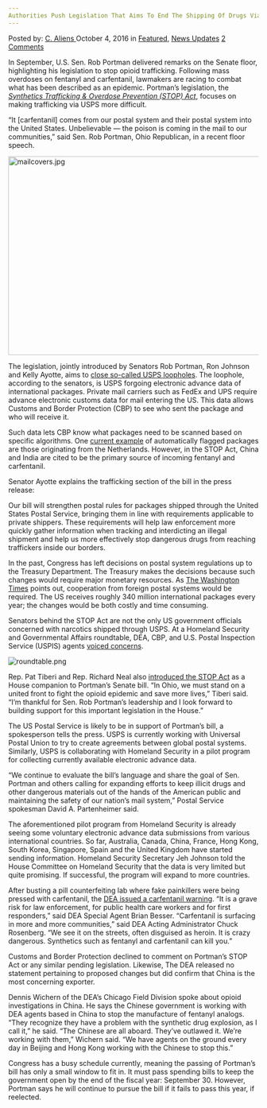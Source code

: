 ```yaml
---
Authorities Push Legislation That Aims To End The Shipping Of Drugs Via USPS
---
```

<article class="post-listing post-15655 post type-post status-publish format-standard has-post-thumbnail hentry category-deepdot-news category-news-updates tag-aims tag-authorities tag-drugs tag-legislation tag-push tag-shipping tag-usps">
    <div class="post-inner">
    <p class="post-meta">
    <span>Posted by: <a href="https://www.deepdotweb.com/author/caliens/" title="">C. Aliens </a></span>
    <span>October 4, 2016</span>
    <span>in <a href="https://www.deepdotweb.com/category/deepdot-news/" rel="category tag">Featured</a>, <a href="https://www.deepdotweb.com/category/news-updates/" rel="category tag">News Updates</a></span>
    <span><a href="https://www.deepdotweb.com/2016/10/04/authorities-push-legislation-aims-end-shipping-drugs-via-usps/#comments">2 Comments</a></span>
    </p>
    <div class="clear"></div>
    <div class="entry">
    <p>In September, U.S. Sen. Rob Portman delivered remarks on the Senate floor, highlighting his legislation to stop opioid trafficking. Following mass overdoses on fentanyl and carfentanil, lawmakers are racing to combat what has been described as an epidemic. Portman’s legislation, the <a href="http://www.portman.senate.gov/public/index.cfm/press-releases?ID=929D0D88-97EE-49A5-8EB5-8D200D2C7D2C"><em>Synthetics Trafficking &amp; Overdose Prevention (STOP) Act</em></a>, focuses on making trafficking via USPS more difficult.</p>
    <p>“It [carfentanil] comes from our postal system and their postal system into the United States. Unbelievable — the poison is coming in the mail to our communities,” said Sen. Rob Portman, Ohio Republican, in a recent floor speech.</p>
    <p><img class="wp-image-15656 aligncenter" src="https://www.deepdotweb.com/wp-content/uploads/2016/10/mailcovers-jpg.jpeg" alt="mailcovers.jpg" width="685" height="400" srcset="https://www.deepdotweb.com/wp-content/uploads/2016/10/mailcovers-jpg.jpeg 898w, https://www.deepdotweb.com/wp-content/uploads/2016/10/mailcovers-jpg-300x175.jpeg 300w" sizes="(max-width: 685px) 100vw, 685px"/></p>
    <p>The legislation, jointly introduced by Senators Rob Portman, Ron Johnson and Kelly Ayotte, aims to <a href="http://www.portman.senate.gov/public/index.cfm?p=press-releases&amp;id=B2BD27D7-816F-438F-95CF-FD477B1185D8">close so-called USPS loopholes</a>. The loophole, according to the senators, is USPS forgoing electronic advance data of international packages. Private mail carriers such as FedEx and UPS require advance electronic customs data for mail entering the US. This data allows Customs and Border Protection (CBP) to see who sent the package and who will receive it.</p>
    <p>Such data lets CBP know what packages need to be scanned based on specific algorithms. One <a href="https://www.deepdotweb.com/2016/09/21/alaskan-man-arrested-after-15000-ecstasy-package-intercepted/">current example</a> of automatically flagged packages are those originating from the Netherlands. However, in the STOP Act, China and India are cited to be the primary source of incoming fentanyl and carfentanil.</p>
    <p>Senator Ayotte explains the trafficking section of the bill in the press release:</p>
    <p>Our bill will strengthen postal rules for packages shipped through the United States Postal Service, bringing them in line with requirements applicable to private shippers. These requirements will help law enforcement more quickly gather information when tracking and interdicting an illegal shipment and help us more effectively stop dangerous drugs from reaching traffickers inside our borders.</p>
    <p>In the past, Congress has left decisions on postal system regulations up to the Treasury Department. The Treasury makes the decisions because such changes would require major monetary resources. As <a href="http://www.washingtontimes.com/news/2016/sep/26/postal-service-fuels-opioid-epidemic-by-delivering/">The Washington Times</a> points out, cooperation from foreign postal systems would be required. The US receives roughly 340 million international packages every year; the changes would be both costly and time consuming.</p>
    <p>Senators behind the STOP Act are not the only US government officials concerned with narcotics shipped through USPS. At a Homeland Security and Governmental Affairs roundtable, DEA, CBP, and U.S. Postal Inspection Service (USPIS) agents <a href="http://www.hsgac.senate.gov/hearings/roundtable_-preventing-drug-trafficking-through-international-mail">voiced concerns</a>.</p>
    <p><img class="wp-image-15657 aligncenter" src="https://www.deepdotweb.com/wp-content/uploads/2016/10/roundtable-png.png" alt="roundtable.png" srcset="https://www.deepdotweb.com/wp-content/uploads/2016/10/roundtable-png.png 587w, https://www.deepdotweb.com/wp-content/uploads/2016/10/roundtable-png-300x171.png 300w" sizes="(max-width: 587px) 100vw, 587px"/></p>
    <p>Rep. Pat Tiberi and Rep. Richard Neal also <a href="https://timesgazette.com/news/10526/portman-rallies-highland-county-republicans">introduced the STOP Act</a> as a House companion to Portman’s Senate bill. “In Ohio, we must stand on a united front to fight the opioid epidemic and save more lives,” Tiberi said. “I’m thankful for Sen. Rob Portman’s leadership and I look forward to building support for this important legislation in the House.”</p>
    <p>The US Postal Service is likely to be in support of Portman’s bill, a spokesperson tells the press. USPS is currently working with Universal Postal Union to try to create agreements between global postal systems. Similarly, USPS is collaborating with Homeland Security in a pilot program for collecting currently available electronic advance data.</p>
    <p>“We continue to evaluate the bill’s language and share the goal of Sen. Portman and others calling for expanding efforts to keep illicit drugs and other dangerous materials out of the hands of the American public and maintaining the safety of our nation’s mail system,” Postal Service spokesman David A. Partenheimer said.</p>
    <p>The aforementioned pilot program from Homeland Security is already seeing some voluntary electronic advance data submissions from various international countries. So far, Australia, Canada, China, France, Hong Kong, South Korea, Singapore, Spain and the United Kingdom have started sending information. Homeland Security Secretary Jeh Johnson told the House Committee on Homeland Security that the data is very limited but quite promising. If successful, the program will expand to more countries.</p>
    <p>After busting a pill counterfeiting lab where fake painkillers were being pressed with carfentanil, the <a href="https://www.deepdotweb.com/2016/09/23/pill-counterfeiting-lab-bust-dea-warns-fentanyls-danger/">DEA issued a carfentanil warning</a>. “It is a grave risk for law enforcement, for public health care workers and for first responders,” said DEA Special Agent Brian Besser. “Carfentanil is surfacing in more and more communities,” said DEA Acting Administrator Chuck Rosenberg. “We see it on the streets, often disguised as heroin. It is crazy dangerous. Synthetics such as fentanyl and carfentanil can kill you.”</p>
    <p>Customs and Border Protection declined to comment on Portman’s STOP Act or any similar pending legislation. Likewise, The DEA released no statement pertaining to proposed changes but did confirm that China is the most concerning exporter.</p>
    <p>Dennis Wichern of the DEA’s Chicago Field Division spoke about opioid investigations in China. He says the Chinese government is working with DEA agents based in China to stop the manufacture of fentanyl analogs. “They recognize they have a problem with the synthetic drug explosion, as I call it,” he said. “The Chinese are all aboard. They’ve outlawed it. We’re working with them,” Wichern said. “We have agents on the ground every day in Beijing and Hong Kong working with the Chinese to stop this.”</p>
    <p>Congress has a busy schedule currently, meaning the passing of Portman’s bill has only a small window to fit in. It must pass spending bills to keep the government open by the end of the fiscal year: September 30. However, Portman says he will continue to pursue the bill if it fails to pass this year, if reelected.</p>
    </div>
    <span style="display:none"><a href="https://www.deepdotweb.com/tag/aims/" rel="tag">aims</a> <a href="https://www.deepdotweb.com/tag/authorities/" rel="tag">authorities</a> <a href="https://www.deepdotweb.com/tag/drugs/" rel="tag">drugs</a> <a href="https://www.deepdotweb.com/tag/legislation/" rel="tag">legislation</a> <a href="https://www.deepdotweb.com/tag/push/" rel="tag">push</a> <a href="https://www.deepdotweb.com/tag/shipping/" rel="tag">shipping</a> <a href="https://www.deepdotweb.com/tag/usps/" rel="tag">usps</a></span> <span style="display:none" class="updated">2016-10-04</span>
    <div style="display:none" class="vcard author" itemprop="author" itemscope itemtype="http://schema.org/Person"><strong class="fn" itemprop="name"><a href="https://www.deepdotweb.com/author/caliens/" title="Posts by C. Aliens" rel="author">C. Aliens</a></strong></div>
    </div>
</article>

